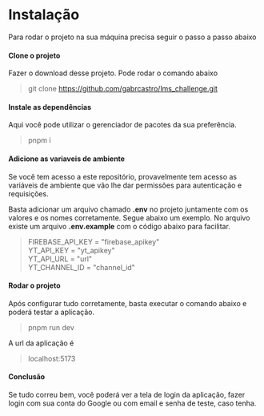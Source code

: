 # Instalação

Para rodar o projeto na sua máquina precisa seguir o passo a passo abaixo

#### Clone o projeto

Fazer o download desse projeto. Pode rodar o comando abaixo

> git clone https://github.com/gabrcastro/lms_challenge.git

#### Instale as dependências

Aqui você pode utilizar o gerenciador de pacotes da sua preferência.

> pnpm i

#### Adicione as variaveis de ambiente

Se você tem acesso a este repositório, provavelmente tem acesso as variáveis de ambiente que vão lhe dar permissões para autenticação e requisições.

Basta adicionar um arquivo chamado <strong>.env</strong> no projeto juntamente com os valores e os nomes corretamente. Segue abaixo um exemplo. No arquivo existe um arquivo <strong>.env.example</strong> com o código abaixo para facilitar.

> FIREBASE_API_KEY = "firebase_apikey" <br>
> YT_API_KEY = "yt_apikey" <br>
> YT_API_URL = "url" <br>
> YT_CHANNEL_ID = "channel_id" <br>

#### Rodar o projeto

Após configurar tudo corretamente, basta executar o comando abaixo e poderá testar a aplicação.

> pnpm run dev

A url da aplicação é

> localhost:5173

#### Conclusão

Se tudo correu bem, você poderá ver a tela de login da aplicação, fazer login com sua conta do Google ou com email e senha de teste, caso tenha.

